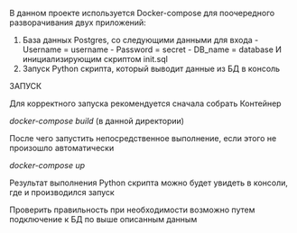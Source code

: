 В данном проекте используется Docker-compose для поочередного разворачивания двух приложений:

  1) База данных Postgres, со следующими данными для входа
    - Username = username
    - Password = secret
    - DB_name = database
    И инициализирующим скриптом init.sql
  2) Запуск Python скрипта, который выводит данные из БД в консоль



ЗАПУСК

Для корректного запуска рекомендуется сначала собрать Контейнер

*docker-compose build* (в данной директории)

После чего запустить непосредственное выполнение, если этого не произошло автоматически

*docker-compose up*

Результат выполнения Python скрипта можно будет увидеть в консоли, где и производился запуск

Проверить правильность при необходимости возможно путем подключение к БД по выше описанным данным